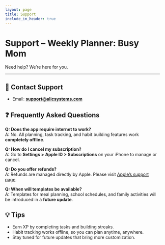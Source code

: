 ```yaml
---
layout: page
title: Support
include_in_header: true
---
```


# Support – Weekly Planner: Busy Mom  

Need help? We’re here for you.  

---

## 📧 Contact Support
- Email: **support@alicsystems.com**  

## ❓ Frequently Asked Questions

**Q: Does the app require internet to work?**  
A: No. All planning, task tracking, and habit building features work **completely offline**.  

**Q: How do I cancel my subscription?**  
A: Go to **Settings > Apple ID > Subscriptions** on your iPhone to manage or cancel.  

**Q: Do you offer refunds?**  
A: Refunds are managed directly by Apple. Please visit [Apple’s support page](https://support.apple.com/billing).  

**Q: When will templates be available?**  
A: Templates for meal planning, school schedules, and family activities will be introduced in a **future update**.  

## 💡 Tips
- Earn XP by completing tasks and building streaks.  
- Habit tracking works offline, so you can plan anytime, anywhere.  
- Stay tuned for future updates that bring more customization.  
